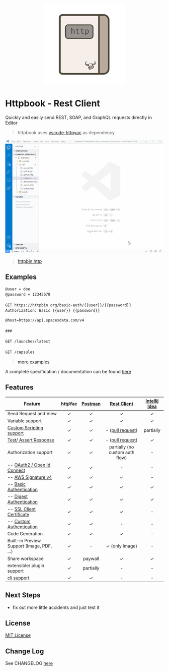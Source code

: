 <p align="center">
<img src="https://raw.githubusercontent.com/AnWeber/httpbook/main/icon.png" alt="HttpYac Logo" />
</p>

# Httpbook - Rest Client

Quickly and easily send REST, SOAP, and GraphQL requests directly in Editor

> httpbook uses [vscode-httpyac](https://marketplace.visualstudio.com/items?itemName=anweber.vscode-httpyac) as dependency.

![example](https://raw.githubusercontent.com/AnWeber/httpbook/main/images/httpbin.gif)

> [httpbin.http](https://github.com/AnWeber/httpyac/blob/main/examples/api/httpbin.http)


## Examples

```html
@user = doe
@password = 12345678

GET https://httpbin.org/basic-auth/{{user}}/{{password}}
Authorization: Basic {{user}} {{password}}
```

```html
@host=https://api.spacexdata.com/v4

###

GET /launches/latest

GET /capsules
```

> [more examples](https://github.com/AnWeber/httpyac/tree/main/examples)

A complete specification / documentation can be found [here](https://github.com/AnWeber/httpyac/tree/main/examples/README.md)


## Features

| Feature | httpYac | [Postman](https://www.postman.com/) | [Rest Client](https://marketplace.visualstudio.com/items?itemName=humao.rest-client) | [Intellij Idea](https://www.jetbrains.com/help/idea/http-client-in-product-code-editor.html) |
| - | :-: | :-: | :-: | :-: |
| Send Request and View | ✓ | ✓ | ✓ | ✓ |
| Variable support | ✓ | ✓ | ✓ | ✓ |
| [Custom Scripting support](https://github.com/AnWeber/httpyac/blob/main/examples/script/preRequestScript.http) | ✓ | ✓ | - ([pull request](https://github.com/Huachao/vscode-restclient/pull/674)) | partially |
| [Test/ Assert Response](https://github.com/AnWeber/httpyac/blob/main/examples/script/chai.http) | ✓ | ✓ | - ([pull request](https://github.com/Huachao/vscode-restclient/pull/773)) | ✓ |
| Authorization support | ✓ | ✓ | partially (no custom auth flow) | - |
| -- [OAuth2 / Open Id Connect](https://github.com/AnWeber/httpyac/blob/main/examples/auth/oauth2.http) | ✓ | ✓ | - | - |
| -- [AWS Signature v4](https://github.com/AnWeber/httpyac/blob/main/examples/auth/aws.http) | ✓ | ✓ | ✓ | - |
| -- [Basic Authentication](https://github.com/AnWeber/httpyac/blob/main/examples/auth/basicAuth.http) | ✓ | ✓ | ✓ | ✓ |
| -- [Digest Authentication](https://github.com/AnWeber/httpyac/blob/main/examples/auth/digest.http) | ✓ | ✓ | ✓ | ✓ |
| -- [SSL Client Certificate](https://github.com/AnWeber/httpyac/blob/main/examples/auth/clientCertifcate.http) | ✓ | ✓ | ✓ | - |
| -- [Custom Authentication](https://github.com/AnWeber/httpyac/blob/main/examples/auth/custom.http) | ✓ | ✓ | - | - |
| Code Generation | ✓ | ✓ | ✓ | - |
| Built-in Preview Support (Image, PDF, ...) | ✓ | - | ✓ (only Image) | - |
| Share workspace | ✓ | paywall | ✓ | ✓ |
| extensible/ plugin support | ✓ | partially | - | - |
| [cli support]((https://www.npmjs.com/package/httpyac)) | ✓ | ✓ | - | - |


## Next Steps

* fix out more little accidents and just test it

## License
[MIT License](LICENSE)

## Change Log
See CHANGELOG [here](CHANGELOG.md)
